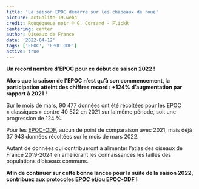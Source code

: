 ```yaml
---
title: 'La saison EPOC démarre sur les chapeaux de roue'
picture: actualite-19.webp
credit: Rougequeue noir © G. Corsand - FlickR
centering: center
author: Oiseaux de France
date: '2022-04-12'
tags: ['EPOC', 'EPOC-ODF']
active: true
---
```


**Un record nombre d’EPOC pour ce début de saison 2022&nbsp;!**

**Alors que la saison de l’EPOC n’est qu’à son commencement, la participation atteint des chiffres record&nbsp;: +124% d’augmentation par rapport à 2021 !**

Sur le mois de mars, 90 477 données ont été récoltées pour les [EPOC](/get-involved/epoc) « classiques » contre 40 522 en 2021 sur la même période, soit une progression de 124 %.

Pour les [EPOC-ODF](/get-involved/epoc-odf), aucun de point de comparaison avec 2021, mais déjà 37 943 données récoltées sur le mois de mars 2022.

Autant de données qui contribueront à alimenter l’atlas des oiseaux de France 2019-2024 en améliorant les connaissances les tailles des populations d’oiseaux communs.

**Afin de continuer sur cette bonne lancée pour la suite de la saison 2022, contribuez aux protocoles [EPOC](/get-involved/epoc#get-involved) et/ou [EPOC-ODF](/get-involved/epoc-odf#get-involved)&nbsp;!**
